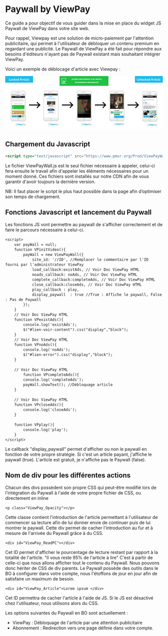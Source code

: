 # Paywall by ViewPay

Ce guide a pour objectif de vous guider dans la mise en place du widget JS Paywall de ViewPay dans votre site web.

Pour rappel, Viewpay est une solution de micro-paiement par l'attention publicitaire, qui permet à l'utilisateur de débloquer un contenu premium en regardant une publicité. Le Paywall de ViewPay a été fait pour répondre aux besoins d'éditeurs n'ayant pas de Paywall existant mais souhaitant intégrer ViewPay.

Voici un exemple de déblocage d'article avec Viewpay : 

![sample](https://github.com/TechViewpay/ViewPay-iOS/blob/master/DocImages/parcours_vp_mobile3.png?raw=true)

## Chargement du Javascript
```html
<script type="text/javascript" src="https://www.pmur.org/Prod/ViewPayWall.js"></script>
```
Le fichier ViewPayWall.js est le seul fichier nécessaire à appeler, celui-ci fera ensuite le travail afin d'appeler les éléments nécessaires pour un moment donné.
Ces fichiers sont installés sur notre CDN afin de vous garantir d'avoir toujours la dernière version.

NB: Il faut placer le script le plus haut possible dans la page afin d’optimiser son temps de chargement.

## Fonctions Javascript et lancement du Paywall

Les fonctions JS vont permettre au paywall de s'afficher correctement et de faire le parcours nécessaire à celui-ci.
```
<script> 
	var payWall = null;
	function VPinitVideo(){
		payWall = new ViewPayWall({
			site_id: '//ID', //Remplacer le commentaire par l'ID fourni par l'administrateur ViewPay
			load_callback:existAds, // Voir Doc ViewPay HTML
			noads_callback: noAds, // Voir Doc ViewPay HTML
			complete_callback:completeAds, // Voir Doc ViewPay HTML
			close_callback:closeAds, // Voir Doc ViewPay HTML
			play_callback : play, 
			display_paywall  : true //True : Affiche le paywall, False : Pas de Paywall
		});
	}		
	// Voir Doc ViewPay HTML
	function VPexistAds(){
		console.log('existAds'); 
		$("#lien-voir-content").css("display","block");
	}
	// Voir Doc ViewPay HTML
	function VPnoAds(){
		console.log('noAds');
		$("#lien-error").css("display","block");
	}
    
	// Voir Doc ViewPay HTML
    	function VPcompleteAds(){
		console.log('completeAds');
		payWall.showText(); //Débloquage article
	}
    
	// Voir Doc ViewPay HTML
	function VPcloseAds(){
		console.log('closeAds');
	}
	
	function VPplay(){
		console.log('play');
	}
</script>
```
Le callback "display_paywall" permet d'afficher ou non le paywall en fonction de votre propre stratégie. 
Si c'est un article payant, j'affiche le paywall (true).
L'article est gratuit, je n'affiche pas le Paywall (false).

## Nom de div pour les différentes actions

Chacun des divs possèdent son propre CSS qui peut-être modifié lors de l'intégration du Paywall à l'aide de votre propre fichier de CSS, ou directement en inline

```
<p class="ViewPay_Opacity"></p>
```
Cette classe contient l'introduction de l'article permettant à l'utilisateur de commencer sa lecture afin de lui donner envie de continuer puis de lui montrer le paywall.
Cette div permet de cacher l'introduction au fur et à mesure de l'arrivée du Paywall grâce à du CSS.

```
<div id="ViewPay_ReadPC"></div>
```
Cet ID permet d'afficher le pourcentage de lecture restant par rapport à la totalité de l'article.
"Il vous reste 95% de l'article à lire"
C'est à partir de celle-ci que nous allons afficher tout le contenu du Paywall.
Nous pouvons donc hériter de CSS de div parents.
Le Paywall possède des outils dans le BO à configurer dans votre compte, nous l'étoffons de jour en jour afin de satisfaire un maximum de besoin.

```
<div id="ViewPay_Article">Lorem ipsum </div>
```
Cet ID permettra de cacher l'article à l'aide de JS.
Si le JS est désactivé chez l'utilisateur, nous utilisons alors du CSS.

Les options suivantes du Paywall en BO sont actuellement :
- ViewPay : Débloquage de l'article par une attention publicitaire
- Abonnement : Redirection vers une page définie dans votre compte.
